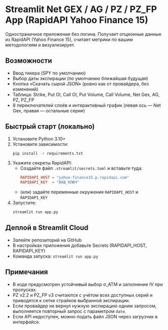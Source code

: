 # Streamlit Net GEX / AG / PZ / PZ_FP App (RapidAPI Yahoo Finance 15)

Одностраничное приложение без логина. Получает опционные данные из RapidAPI (Yahoo Finance 15),
считает метрики по вашим методологиям и визуализирует.

## Возможности
- Ввод тикера (SPY по умолчанию)
- Выбор даты экспирации (по умолчанию ближайшая будущая)
- Кнопка «Скачать сырой JSON» (ровно как от провайдера, без изменений)
- Таблица: Strike, Put OI, Call OI, Put Volume, Call Volume, Net Gex, AG, PZ, PZ_FP
- 8 переключателей слоёв и интерактивный график (левая ось — Net Gex, правая — остальные серии)

## Быстрый старт (локально)
1. Установите Python 3.10+
2. Установите зависимости:
   ```bash
   pip install -r requirements.txt
   ```
3. Укажите секреты RapidAPI:
   - Создайте файл `.streamlit/secrets.toml` и вставьте туда:
     ```toml
     RAPIDAPI_HOST = "yahoo-finance15.p.rapidapi.com"
     RAPIDAPI_KEY  = "ВАШ_КЛЮЧ"
     ```
   - (или) задайте переменные окружения `RAPIDAPI_HOST` и `RAPIDAPI_KEY`
4. Запустите:
   ```bash
   streamlit run app.py
   ```

## Деплой в Streamlit Cloud
- Залейте репозиторий на GitHub
- В настройках приложения добавьте Secrets (RAPIDAPI_HOST, RAPIDAPI_KEY)
- Команда запуска: `streamlit run app.py`

## Примечания
- В коде предусмотрен устойчивый выбор σ_ATM и заполнение IV при пропусках.
- PZ v2.2 и PZ_FP v3 считаются с учётом всех доступных серий и приводятся к сетке страйков выбранной экспирации.
- Если провайдер не вернул нужную экспирацию одним запросом, выполняется повторный запрос с параметром `date`.
- Если API недоступен, можно подать файл JSON через загрузчик в интерфейсе.
